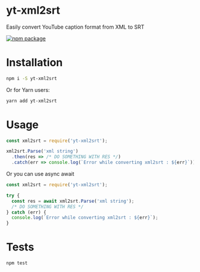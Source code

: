 # yt-xml2srt

Easily convert YouTube caption format from XML to SRT

[![npm package](https://nodei.co/npm/yt-xml2srt.png?downloads=true&downloadRank=true&stars=true)](https://nodei.co/npm/yt-xml2srt/)

# Installation

```bash
npm i -S yt-xml2srt
```

Or for Yarn users:

```bash
yarn add yt-xml2srt
```

# Usage

```js
const xml2srt = require('yt-xml2srt');

xml2srt.Parse('xml string')
  .then(res => /* DO SOMETHING WITH RES */)
  .catch(err => console.log(`Error while converting xml2srt : ${err}`));
```

Or you can use async await

```js
const xml2srt = require('yt-xml2srt');

try {
  const res = await xml2srt.Parse('xml string');
  /* DO SOMETHING WITH RES */
} catch (err) {
  console.log(`Error while converting xml2srt : ${err}`);
}
```

# Tests

```bash
npm test
```
